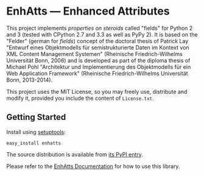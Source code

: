 # EnhAtts — Enhanced Attributes

This project implements *properties on steroids* called "fields" for Python 2
and 3 (tested with CPython 2.7 and 3.3  as well as PyPy 2). It is based on the
"Felder" (german for *fields*) concept of the doctoral thesis of Patrick Lay
"Entwurf eines Objektmodells für semistrukturierte Daten im Kontext von XML
Content Management Systemen" (Rheinische Friedrich-Wilhelms Universität Bonn,
2006) and is developed as part of the diploma thesis of Michael Pohl
"Architektur und Implementierung des Objektmodells für ein Web Application
Framework" (Rheinische Friedrich-Wilhelms Universität Bonn, 2013-2014).

This project uses the MIT License, so you may freely use, distribute and modify
it, provided you include the content of `License.txt`.


## Getting Started

Install using [setuptools](https://pypi.python.org/pypi/setuptools):

    easy_install enhatts

The source distribution is available from [its PyPI
entry](https://pypi.python.org/pypi/EnhAtts).

Please refer to the [EnhAtts
Documentation](http://pythonhosted.org/EnhAtts/) for how to use this
library.

